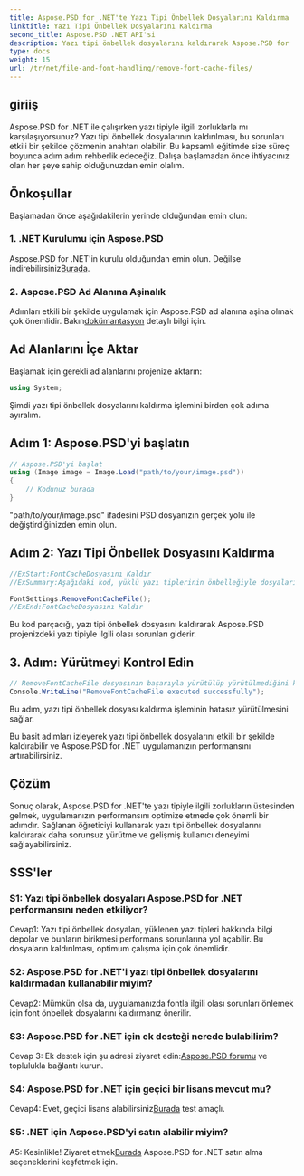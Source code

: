 ```yaml
---
title: Aspose.PSD for .NET'te Yazı Tipi Önbellek Dosyalarını Kaldırma
linktitle: Yazı Tipi Önbellek Dosyalarını Kaldırma
second_title: Aspose.PSD .NET API'si
description: Yazı tipi önbellek dosyalarını kaldırarak Aspose.PSD for .NET performansını optimize edin. Kusursuz uygulama için adım adım kılavuzumuzu izleyin.
type: docs
weight: 15
url: /tr/net/file-and-font-handling/remove-font-cache-files/
---
```

## giriiş

Aspose.PSD for .NET ile çalışırken yazı tipiyle ilgili zorluklarla mı karşılaşıyorsunuz? Yazı tipi önbellek dosyalarının kaldırılması, bu sorunları etkili bir şekilde çözmenin anahtarı olabilir. Bu kapsamlı eğitimde size süreç boyunca adım adım rehberlik edeceğiz. Dalışa başlamadan önce ihtiyacınız olan her şeye sahip olduğunuzdan emin olalım.

## Önkoşullar

Başlamadan önce aşağıdakilerin yerinde olduğundan emin olun:

### 1. .NET Kurulumu için Aspose.PSD

 Aspose.PSD for .NET'in kurulu olduğundan emin olun. Değilse indirebilirsiniz[Burada](https://releases.aspose.com/psd/net/).

### 2. Aspose.PSD Ad Alanına Aşinalık

 Adımları etkili bir şekilde uygulamak için Aspose.PSD ad alanına aşina olmak çok önemlidir. Bakın[dokümantasyon](https://reference.aspose.com/psd/net/) detaylı bilgi için.

## Ad Alanlarını İçe Aktar

Başlamak için gerekli ad alanlarını projenize aktarın:

```csharp
using System;
```

Şimdi yazı tipi önbellek dosyalarını kaldırma işlemini birden çok adıma ayıralım.

## Adım 1: Aspose.PSD'yi başlatın

```csharp
// Aspose.PSD'yi başlat
using (Image image = Image.Load("path/to/your/image.psd"))
{
    // Kodunuz burada
}
```

"path/to/your/image.psd" ifadesini PSD dosyanızın gerçek yolu ile değiştirdiğinizden emin olun.

## Adım 2: Yazı Tipi Önbellek Dosyasını Kaldırma

```csharp
//ExStart:FontCacheDosyasını Kaldır
//ExSummary:Aşağıdaki kod, yüklü yazı tiplerinin önbelleğiyle dosyaları kaldırmaya yönelik bir yöntemi gösterir.

FontSettings.RemoveFontCacheFile();
//ExEnd:FontCacheDosyasını Kaldır
```

Bu kod parçacığı, yazı tipi önbellek dosyasını kaldırarak Aspose.PSD projenizdeki yazı tipiyle ilgili olası sorunları giderir.

## 3. Adım: Yürütmeyi Kontrol Edin

```csharp
// RemoveFontCacheFile dosyasının başarıyla yürütülüp yürütülmediğini kontrol edin
Console.WriteLine("RemoveFontCacheFile executed successfully");
```

Bu adım, yazı tipi önbellek dosyası kaldırma işleminin hatasız yürütülmesini sağlar.

Bu basit adımları izleyerek yazı tipi önbellek dosyalarını etkili bir şekilde kaldırabilir ve Aspose.PSD for .NET uygulamanızın performansını artırabilirsiniz.

## Çözüm

Sonuç olarak, Aspose.PSD for .NET'te yazı tipiyle ilgili zorlukların üstesinden gelmek, uygulamanızın performansını optimize etmede çok önemli bir adımdır. Sağlanan öğreticiyi kullanarak yazı tipi önbellek dosyalarını kaldırarak daha sorunsuz yürütme ve gelişmiş kullanıcı deneyimi sağlayabilirsiniz.

## SSS'ler

### S1: Yazı tipi önbellek dosyaları Aspose.PSD for .NET performansını neden etkiliyor?

Cevap1: Yazı tipi önbellek dosyaları, yüklenen yazı tipleri hakkında bilgi depolar ve bunların birikmesi performans sorunlarına yol açabilir. Bu dosyaların kaldırılması, optimum çalışma için çok önemlidir.

### S2: Aspose.PSD for .NET'i yazı tipi önbellek dosyalarını kaldırmadan kullanabilir miyim?

Cevap2: Mümkün olsa da, uygulamanızda fontla ilgili olası sorunları önlemek için font önbellek dosyalarını kaldırmanız önerilir.

### S3: Aspose.PSD for .NET için ek desteği nerede bulabilirim?

 Cevap 3: Ek destek için şu adresi ziyaret edin:[Aspose.PSD forumu](https://forum.aspose.com/c/psd/34) ve toplulukla bağlantı kurun.

### S4: Aspose.PSD for .NET için geçici bir lisans mevcut mu?

 Cevap4: Evet, geçici lisans alabilirsiniz[Burada](https://purchase.aspose.com/temporary-license/) test amaçlı.

### S5: .NET için Aspose.PSD'yi satın alabilir miyim?

 A5: Kesinlikle! Ziyaret etmek[Burada](https://purchase.aspose.com/buy) Aspose.PSD for .NET satın alma seçeneklerini keşfetmek için.